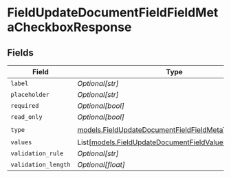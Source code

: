 # FieldUpdateDocumentFieldFieldMetaCheckboxResponse


## Fields

| Field                                                                                                              | Type                                                                                                               | Required                                                                                                           | Description                                                                                                        |
| ------------------------------------------------------------------------------------------------------------------ | ------------------------------------------------------------------------------------------------------------------ | ------------------------------------------------------------------------------------------------------------------ | ------------------------------------------------------------------------------------------------------------------ |
| `label`                                                                                                            | *Optional[str]*                                                                                                    | :heavy_minus_sign:                                                                                                 | N/A                                                                                                                |
| `placeholder`                                                                                                      | *Optional[str]*                                                                                                    | :heavy_minus_sign:                                                                                                 | N/A                                                                                                                |
| `required`                                                                                                         | *Optional[bool]*                                                                                                   | :heavy_minus_sign:                                                                                                 | N/A                                                                                                                |
| `read_only`                                                                                                        | *Optional[bool]*                                                                                                   | :heavy_minus_sign:                                                                                                 | N/A                                                                                                                |
| `type`                                                                                                             | [models.FieldUpdateDocumentFieldFieldMetaTypeCheckbox](../models/fieldupdatedocumentfieldfieldmetatypecheckbox.md) | :heavy_check_mark:                                                                                                 | N/A                                                                                                                |
| `values`                                                                                                           | List[[models.FieldUpdateDocumentFieldValueResponse2](../models/fieldupdatedocumentfieldvalueresponse2.md)]         | :heavy_minus_sign:                                                                                                 | N/A                                                                                                                |
| `validation_rule`                                                                                                  | *Optional[str]*                                                                                                    | :heavy_minus_sign:                                                                                                 | N/A                                                                                                                |
| `validation_length`                                                                                                | *Optional[float]*                                                                                                  | :heavy_minus_sign:                                                                                                 | N/A                                                                                                                |